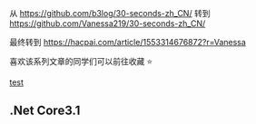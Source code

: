 从 https://github.com/b3log/30-seconds-zh_CN/ 转到 https://github.com/Vanessa219/30-seconds-zh_CN/

最终转到 https://hacpai.com/article/1553314676872?r=Vanessa 

喜欢该系列文章的同学们可以前往收藏 ⭐️

[test](#)

## .Net Core3.1
